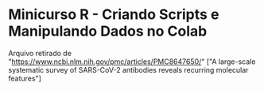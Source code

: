 # Minicurso R - Criando Scripts e Manipulando Dados no Colab

Arquivo retirado de "https://www.ncbi.nlm.nih.gov/pmc/articles/PMC8647650/" ["A large-scale systematic survey of SARS-CoV-2 antibodies reveals recurring molecular features"]
